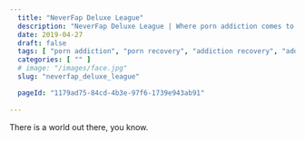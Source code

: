 ```yaml
---
  title: "NeverFap Deluxe League"
  description: "NeverFap Deluxe League | Where porn addiction comes to die."
  date: 2019-04-27
  draft: false
  tags: [ "porn addiction", "porn recovery", "addiction recovery", "addiction", "awareness", "nofap", "neverfap", "neverfap deluxe" ]
  categories: [ "" ]
  # image: "/images/face.jpg"
  slug: "neverfap_deluxe_league"

  pageId: "1179ad75-84cd-4b3e-97f6-1739e943ab91"
  
---
```


There is a world out there, you know.